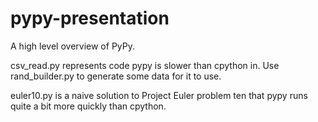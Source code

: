 pypy-presentation
=================
A high level overview of PyPy.

csv_read.py represents code pypy is slower than cpython in. Use rand_builder.py to generate some data for it to use.

euler10.py is a naive solution to Project Euler problem ten that pypy runs quite a bit more quickly than cpython.
